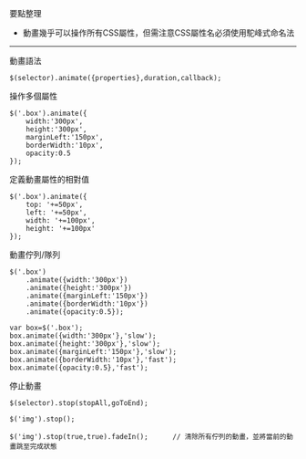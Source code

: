 要點整理
- 動畫幾乎可以操作所有CSS屬性，但需注意CSS屬性名必須使用駝峰式命名法

---

動畫語法
```
$(selector).animate({properties},duration,callback);
```

操作多個屬性
```
$('.box').animate({
	width:'300px',
	height:'300px',
	marginLeft:'150px',
	borderWidth:'10px',
	opacity:0.5
});
```

定義動畫屬性的相對值
```
$('.box').animate({
	top: '+=50px',
	left: '+=50px',
	width: '+=100px',
	height: '+=100px'
});
```

動畫佇列/隊列

```
$('.box')
	.animate({width:'300px'})
	.animate({height:'300px'})
	.animate({marginLeft:'150px'})
	.animate({borderWidth:'10px'})
	.animate({opacity:0.5});
```

```
var box=$('.box');
box.animate({width:'300px'},'slow');
box.animate({height:'300px'},'slow');
box.animate({marginLeft:'150px'},'slow');
box.animate({borderWidth:'10px'},'fast');
box.animate({opacity:0.5},'fast');
```

停止動畫
```
$(selector).stop(stopAll,goToEnd);
```

```
$('img').stop();
```

```
$('img').stop(true,true).fadeIn();		// 清除所有佇列的動畫，並將當前的動畫跳至完成狀態
```